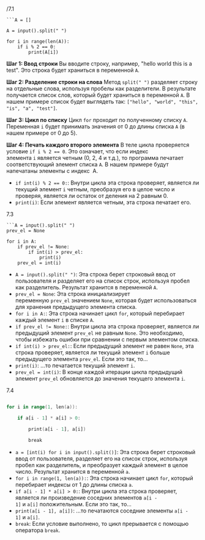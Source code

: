 /7.1
```
```A = []

A = input().split(" ")

for i in range(len(A)):
    if i % 2 == 0:
        print(A[i])
```
**Шаг 1: Ввод строки** Вы вводите строку, например, "hello world this is a test". Это строка будет храниться в переменной `A`.

**Шаг 2: Разделение строки на слова** Метод `split(" ")` разделяет строку на отдельные слова, используя пробелы как разделители. В результате получается список слов, который будет храниться в переменной `A`. В нашем примере список будет выглядеть так: `["hello", "world", "this", "is", "a", "test"]`.

**Шаг 3: Цикл по списку** Цикл `for` проходит по полученному списку `A`. Переменная `i` будет принимать значения от 0 до длины списка `A` (в нашем примере от 0 до 5).

**Шаг 4: Печать каждого второго элемента** В теле цикла проверяется условие `if i % 2 == 0`. Это означает, что если индекс элемента `i` является четным (0, 2, 4 и т.д.), то программа печатает соответствующий элемент списка `A`. В нашем примере будут напечатаны элементы с индекс  A.
- `if int(i) % 2 == 0:`: Внутри цикла эта строка проверяет, является ли текущий элемент `i` четным, преобразуя его в целое число и проверяя, является ли остаток от деления на 2 равным 0.
- `print(i)`: Если элемент является четным, эта строка печатает его.


7.3
``` 
```A = input().split(" ")
prev_el = None

for i in A:
    if prev_el != None:
        if int(i) > prev_el:
            print(i)
    prev_el = int(i)
```
- `A = input().split(" ")`: Эта строка берет строковый ввод от пользователя и разделяет его на список строк, используя пробел как разделитель. Результат хранится в переменной `A`.
- `prev_el = None`: Эта строка инициализирует переменную `prev_el` значением `None`, которая будет использоваться для хранения предыдущего элемента списка.
- `for i in A:`: Эта строка начинает цикл `for`, который перебирает каждый элемент `i` в списке `A`.
- `if prev_el != None:`: Внутри цикла эта строка проверяет, является ли предыдущий элемент `prev_el` не равным `None`. Это необходимо, чтобы избежать ошибки при сравнении с первым элементом списка.
- `if int(i) > prev_el:`: Если предыдущий элемент не равен `None`, эта строка проверяет, является ли текущий элемент `i` больше предыдущего элемента `prev_el`. Если это так, то...
- `print(i)`: ...то печатается текущий элемент `i`.
- `prev_el = int(i)`: В конце каждой итерации цикла предыдущий элемент `prev_el` обновляется до значения текущего элемента `i`.

7.4
 
```a = [int(i) for i in input().split()]

for i in range(1, len(a)):

    if a[i - 1] * a[i] > 0:

        print(a[i - 1], a[i])

        break
```
- `a = [int(i) for i in input().split()]`: Эта строка берет строковый ввод от пользователя, разделяет его на список строк, используя пробел как разделитель, и преобразует каждый элемент в целое число. Результат хранится в переменной `a`.
- `for i in range(1, len(a)):`: Эта строка начинает цикл `for`, который перебирает индексы от 1 до длины списка `a`.
- `if a[i - 1] * a[i] > 0:`: Внутри цикла эта строка проверяет, является ли произведение соседних элементов `a[i - 1]` и `a[i]` положительным. Если это так, то...
- `print(a[i - 1], a[i])`: ...то печатаются соседние элементы `a[i - 1]` и `a[i]`.
- `break`: Если условие выполнено, то цикл прерывается с помощью оператора `break`.


